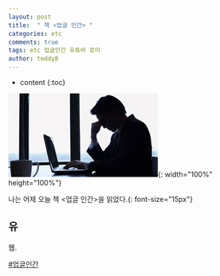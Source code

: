 ```yaml
---
layout: post   
title:  " 책 <업글 인간> "
categories: etc
comments: true
tags: etc 업글인간 유튜버 로미
author: teddy8  
---
```

* content
{:toc}

![](/assets\img\etc\office_workers.jpg){: width="100%" height="100%"}

나는 어제 오늘 책 <업글 인간>을 읽었다.{: font-size="15px"}

## 유

웹.<br>


[#업글인간](http://mobile.kyobobook.co.kr/showcase/book/KOR/9791185959986) 